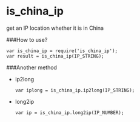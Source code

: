 is_china_ip
===========

get an IP location whether it is in China

###How to use?
```
var is_china_ip = require('is_china_ip');
var result = is_china_ip(IP_STRING);
```
###Another method
* ip2long 

   `var iplong = is_china_ip.ip2long(IP_STRING);`
* long2ip

	`var ip = is_china_ip.long2ip(IP_NUMBER);`


